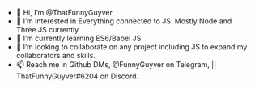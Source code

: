 - 👋 Hi, I’m @ThatFunnyGuyver
- 👀 I’m interested in Everything connected to JS. Mostly Node and Three.JS currently. 
- 🌱 I’m currently learning ES6/Babel JS.
- 💞️ I’m looking to collaborate on any project including JS to expand my collaborators and skills.
- 📫 Reach me in Github DMs, @FunnyGuyver on Telegram, || ThatFunnyGuyver#6204 on Discord.

<!---
ThatFunnyGuyver/ThatFunnyGuyver is a ✨ special ✨ repository because its `README.md` (this file) appears on your GitHub profile.
You can click the Preview link to take a look at your changes.
--->
